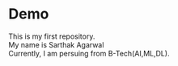 # Demo
This is my first repository.
<br>
My name is Sarthak Agarwal
<br>
Currently, I am persuing from B-Tech(AI,ML,DL).
<br>